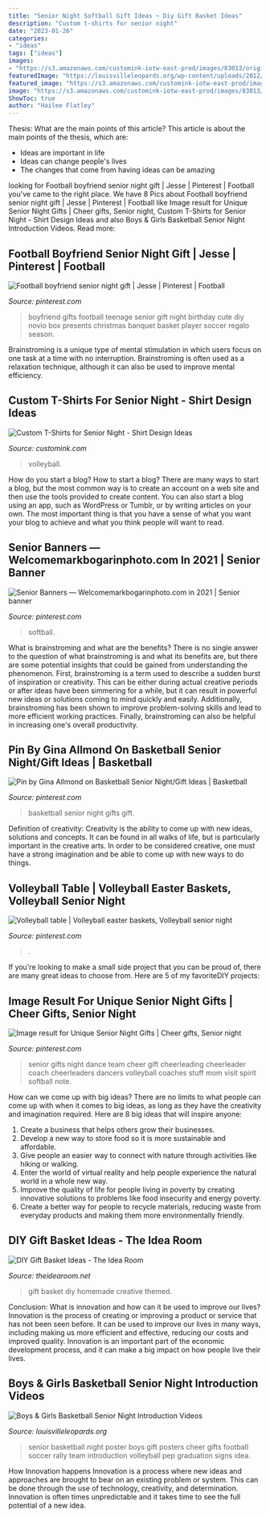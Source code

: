```yaml
---
title: "Senior Night Softball Gift Ideas ~ Diy Gift Basket Ideas"
description: "Custom t-shirts for senior night"
date: "2023-01-26"
categories:
- "ideas"
tags: ["ideas"]
images:
- "https://s3.amazonaws.com/customink-iotw-east-prod/images/83013/original/D41327B1-B3FA-46B6-AC52-CBF88F06376A.JPG?1508865735"
featuredImage: "https://louisvilleleopards.org/wp-content/uploads/2012/03/Senior-Night-Introductions.jpg"
featured_image: "https://s3.amazonaws.com/customink-iotw-east-prod/images/83013/original/D41327B1-B3FA-46B6-AC52-CBF88F06376A.JPG?1508865735"
image: "https://s3.amazonaws.com/customink-iotw-east-prod/images/83013/original/D41327B1-B3FA-46B6-AC52-CBF88F06376A.JPG?1508865735"
ShowToc: true
author: "Hailee Flatley"
---
```



Thesis: What are the main points of this article?
This article is about the main points of the thesis, which are: 
- Ideas are important in life
- Ideas can change people's lives
- The changes that come from having ideas can be amazing

	

		
looking for Football boyfriend senior night gift | Jesse | Pinterest | Football you've came to the right place. We have 8 Pics about Football boyfriend senior night gift | Jesse | Pinterest | Football like Image result for Unique Senior Night Gifts | Cheer gifts, Senior night, Custom T-Shirts for Senior Night - Shirt Design Ideas and also Boys &amp; Girls Basketball Senior Night Introduction Videos. Read more:
		
    
## Football Boyfriend Senior Night Gift | Jesse | Pinterest | Football

<img loading=lazy src="https://s-media-cache-ak0.pinimg.com/originals/e7/fd/15/e7fd15269040ce98afab45bcf3cf52bf.jpg" onerror="this.onerror=null;this.src='https://tse4.mm.bing.net/th?id=OIP.152RdzrdPc9TC-qUNWTBQgHaJ4&amp;pid=15.1';" alt="Football boyfriend senior night gift | Jesse | Pinterest | Football">

_Source: pinterest.com_

>boyfriend gifts football teenage senior gift night birthday cute diy novio box presents christmas banquet basket player soccer regalo season. 

	

Brainstroming is a unique type of mental stimulation in which users focus on one task at a time with no interruption. Brainstroming is often used as a relaxation technique, although it can also be used to improve mental efficiency.

    
## Custom T-Shirts For Senior Night - Shirt Design Ideas

<img loading=lazy src="https://s3.amazonaws.com/customink-iotw-east-prod/images/83013/original/D41327B1-B3FA-46B6-AC52-CBF88F06376A.JPG?1508865735" onerror="this.onerror=null;this.src='https://tse1.mm.bing.net/th?id=OIP.lIOY95xfAscpe7e7RiL2YQHaFj&amp;pid=15.1';" alt="Custom T-Shirts for Senior Night - Shirt Design Ideas">

_Source: customink.com_

>volleyball. 

	

How do you start a blog?
How to start a blog? There are many ways to start a blog, but the most common way is to create an account on a web site and then use the tools provided to create content. You can also start a blog using an app, such as WordPress or Tumblr, or by writing articles on your own. The most important thing is that you have a sense of what you want your blog to achieve and what you think people will want to read.

    
## Senior Banners — Welcomemarkbogarinphoto.com In 2021 | Senior Banner

<img loading=lazy src="https://i.pinimg.com/736x/bb/3b/dc/bb3bdcbf93e96e11bcacf26bd468667b.jpg" onerror="this.onerror=null;this.src='https://tse1.mm.bing.net/th?id=OIP.uXO4olwFZab4fCNOeW3IaAHaJ3&amp;pid=15.1';" alt="Senior Banners — Welcomemarkbogarinphoto.com in 2021 | Senior banner">

_Source: pinterest.com_

>softball. 

	

What is brainstroming and what are the benefits?
There is no single answer to the question of what brainstroming is and what its benefits are, but there are some potential insights that could be gained from understanding the phenomenon. First, brainstroming is a term used to describe a sudden burst of inspiration or creativity. This can be either during actual creative periods or after ideas have been simmering for a while, but it can result in powerful new ideas or solutions coming to mind quickly and easily. Additionally, brainstroming has been shown to improve problem-solving skills and lead to more efficient working practices. Finally, brainstroming can also be helpful in increasing one's overall productivity.

    
## Pin By Gina Allmond On Basketball Senior Night/Gift Ideas | Basketball

<img loading=lazy src="https://i.pinimg.com/736x/1b/c9/4e/1bc94e57322fbf76156694ad342dd5de--basketball.jpg" onerror="this.onerror=null;this.src='https://tse2.mm.bing.net/th?id=OIP.1YzyBE7tNw94rqaAa82n4AHaJ3&amp;pid=15.1';" alt="Pin by Gina Allmond on Basketball Senior Night/Gift Ideas | Basketball">

_Source: pinterest.com_

>basketball senior night gifts gift. 

	

Definition of creativity:
Creativity is the ability to come up with new ideas, solutions and concepts. It can be found in all walks of life, but is particularly important in the creative arts. In order to be considered creative, one must have a strong imagination and be able to come up with new ways to do things.

    
## Volleyball Table | Volleyball Easter Baskets, Volleyball Senior Night

<img loading=lazy src="https://i.pinimg.com/originals/3d/e6/35/3de6359e49ac2d9a516b96eed189d80f.jpg" onerror="this.onerror=null;this.src='https://tse2.mm.bing.net/th?id=OIP.9sMJi1PrapTvEEUr2m5vSwHaJ4&amp;pid=15.1';" alt="Volleyball table | Volleyball easter baskets, Volleyball senior night">

_Source: pinterest.com_

>. 

	

If you're looking to make a small side project that you can be proud of, there are many great ideas to choose from. Here are 5 of my favoriteDIY projects: 

    
## Image Result For Unique Senior Night Gifts | Cheer Gifts, Senior Night

<img loading=lazy src="https://i.pinimg.com/736x/b0/e6/3e/b0e63e78e663bab98fa34fe5629f769e.jpg" onerror="this.onerror=null;this.src='https://tse4.mm.bing.net/th?id=OIP.CRrm-RGpmFN9ISFCjgjD0wHaJ5&amp;pid=15.1';" alt="Image result for Unique Senior Night Gifts | Cheer gifts, Senior night">

_Source: pinterest.com_

>senior gifts night dance team cheer gift cheerleading cheerleader coach cheerleaders dancers volleyball coaches stuff mom visit spirit softball note. 

	

How can we come up with big ideas?
There are no limits to what people can come up with when it comes to big ideas, as long as they have the creativity and imagination required. Here are 8 big ideas that will inspire anyone:
1. Create a business that helps others grow their businesses. 
2. Develop a new way to store food so it is more sustainable and affordable. 
3. Give people an easier way to connect with nature through activities like hiking or walking. 
4. Enter the world of virtual reality and help people experience the natural world in a whole new way. 
5. Improve the quality of life for people living in poverty by creating innovative solutions to problems like food insecurity and energy poverty. 
6. Create a better way for people to recycle materials, reducing waste from everyday products and making them more environmentally friendly. 

    
## DIY Gift Basket Ideas - The Idea Room

<img loading=lazy src="https://www.theidearoom.net/wp-content/uploads/2016/10/25-creative-diy-gift-basket-ideas.jpg" onerror="this.onerror=null;this.src='https://tse1.mm.bing.net/th?id=OIP.Ja6GoFiPM4N2UXtNRdO5mAHaLH&amp;pid=15.1';" alt="DIY Gift Basket Ideas - The Idea Room">

_Source: theidearoom.net_

>gift basket diy homemade creative themed. 

	

Conclusion: What is innovation and how can it be used to improve our lives?
Innovation is the process of creating or improving a product or service that has not been seen before. It can be used to improve our lives in many ways, including making us more efficient and effective, reducing our costs and improved quality. Innovation is an important part of the economic development process, and it can make a big impact on how people live their lives.

    
## Boys &amp; Girls Basketball Senior Night Introduction Videos

<img loading=lazy src="https://louisvilleleopards.org/wp-content/uploads/2012/03/Senior-Night-Introductions.jpg" onerror="this.onerror=null;this.src='https://tse1.mm.bing.net/th?id=OIP.nSgJb40Pa_x_AJCKBdmihQHaDA&amp;pid=15.1';" alt="Boys &amp; Girls Basketball Senior Night Introduction Videos">

_Source: louisvilleleopards.org_

>senior basketball night poster boys gift posters cheer gifts football soccer rally team introduction volleyball pep graduation signs idea. 

	

How Innovation happens
Innovation is a process where new ideas and approaches are brought to bear on an existing problem or system. This can be done through the use of technology, creativity, and determination. Innovation is often times unpredictable and it takes time to see the full potential of a new idea.

